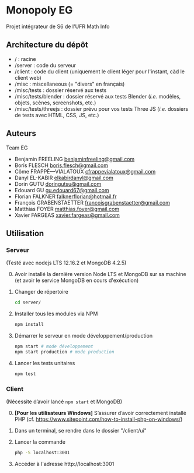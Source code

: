 # Monopoly EG

Projet intégrateur de S6 de l'UFR Math Info

## Architecture du dépôt

- / : racine
- /server : code du serveur
- /client : code du client (uniquement le client léger pour l'instant, càd le client web)
- /misc : miscellaneous (= "divers" en français)
- /misc/tests : dossier réservé aux tests
- /misc/tests/blender : dossier réservé aux tests Blender (*i.e.* modèles, objets, scènes, screenshots, etc.)
- /misc/tests/threejs : dossier prévu pour vos tests Three JS (*i.e.* dossiers de tests avec HTML, CSS, JS, etc.)

## Auteurs

Team EG

- Benjamin FREELING <benjaminfreeling@gmail.com>
- Boris FLESCH <boris.flesch@gmail.com>
- Côme FRAPPÉ—VIALATOUX <cfrappevialatoux@gmail.com>
- Danyl EL-KABIR  <elkabirdanyl@gmail.com>
- Dorin GUTU <doringutsu@gmail.com>
- Edouard GU <gu.edouard67@gmail.com>
- Florian FALKNER <falknerflorian@hotmail.fr>
- François GRABENSTAETTER <francoisgrabenstaetter@gmail.com>
- Matthias FOYER <matthias.foyer@gmail.com>
- Xavier FARGEAS <xavier.fargeas@gmail.com>

## Utilisation

### Serveur

(Testé avec nodejs LTS 12.16.2 et MongoDB 4.2.5)

0. Avoir installé la dernière version Node LTS et MongoDB sur sa machine (et avoir le service MongoDB en cours d'exécution)

1. Changer de répertoire

   ```bash
   cd server/
   ```

2. Installer tous les modules via NPM

   ```bash
   npm install
   ```

3. Démarrer le serveur en mode développement/production

   ```bash
   npm start # mode développement
   npm start production # mode production
   ```

4. Lancer les tests unitaires

   ```bash
   npm test
   ```

### Client

(Nécessite d’avoir lancé `npm start` et MongoDB)

0. **[Pour les utilisateurs Windows]** S’assurer d’avoir correctement installé PHP
   (cf. https://www.sitepoint.com/how-to-install-php-on-windows/)

1. Dans un terminal, se rendre dans le dossier "/client/ui"

2. Lancer la commande

   ```bash
   php -S localhost:3001
   ```

3. Accéder à l'adresse http://localhost:3001
